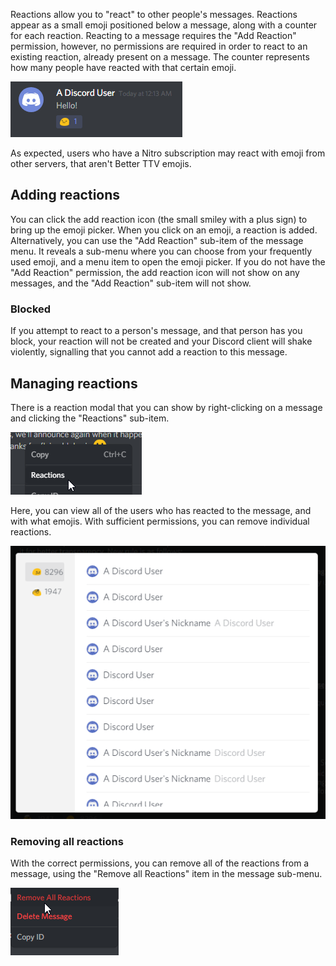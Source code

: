 <!-- TITLE: Reactions -->

Reactions allow you to "react" to other people's messages. Reactions appear as a small emoji positioned below a message, along with a counter for each reaction. Reacting to a message requires the "Add Reaction" permission, however, no permissions are required in order to react to an existing reaction, already present on a message. The counter represents how many people have reacted with that certain emoji.

![Reaction](/uploads/singular-message-related/reaction.png "Reaction")

As expected, users who have a Nitro subscription may react with emoji from other servers, that aren't Better TTV emojis.

## Adding reactions

You can click the add reaction icon (the small smiley with a plus sign) to bring up the emoji picker. When you click on an emoji, a reaction is added. Alternatively, you can use the "Add Reaction" sub-item of the message menu. It reveals a sub-menu where you can choose from your frequently used emoji, and a menu item to open the emoji picker. If you do not have the "Add Reaction" permission, the add reaction icon will not show on any messages, and the "Add Reaction" sub-item will not show.

### Blocked

If you attempt to react to a person's message, and that person has you block, your reaction will not be created and your Discord client will shake violently, signalling that you cannot add a reaction to this message.

## Managing reactions

There is a reaction modal that you can show by right-clicking on a message and clicking the "Reactions" sub-item.

![Message Reaction Submenu](/uploads/singular-message-related/message-reaction-submenu.png "Message Reaction Submenu")

Here, you can view all of the users who has reacted to the message, and with what emojis. With sufficient permissions, you can remove individual reactions.

![Reaction Modal](/uploads/singular-message-related/reaction-modal.png "Reaction Modal")

### Removing all reactions

With the correct permissions, you can remove all of the reactions from a message, using the "Remove all Reactions" item in the message sub-menu.

![Remove All Reactions](/uploads/singular-message-related/remove-all-reactions.png "Remove All Reactions")
